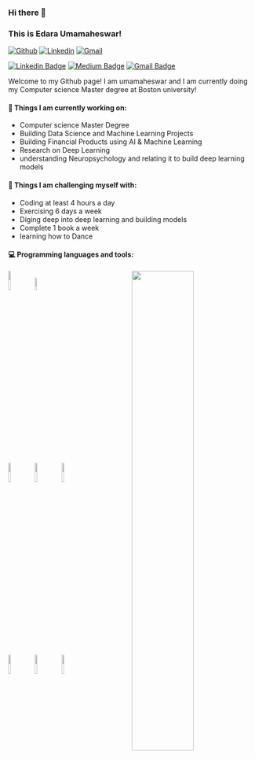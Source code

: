 ### Hi there 👋 
### This is Edara Umamaheswar!

[![Github](https://img.shields.io/badge/-Github-000?style=flat&logo=Github&logoColor=white)](https://github.com/Skyrider3)
[![Linkedin](https://img.shields.io/badge/-LinkedIn-blue?style=flat&logo=Linkedin&logoColor=white)](www.linkedin.com/in/umamaheswar-e-innovator)
[![Gmail](https://img.shields.io/badge/-Gmail-c14438?style=flat&logo=Gmail&logoColor=white)](mailto:umamahesh1024@gmail.com)


[![Linkedin Badge](https://img.shields.io/badge/-umamahesh-red?style=flat-square&logo=Linkedin&logoColor=white&link=https://www.linkedin.com/in/umamaheswar-e-innovator)](https://www.linkedin.com/in/umamaheswar-e-innovator/) 
[![Medium Badge](https://img.shields.io/badge/-@KunalRaghav-03a57a?style=flat-square&labelColor=000000&logo=Medium&link=https://medium.com/@umamahesh1024/)](https://medium.com/@umamahesh1024/)
[![Gmail Badge](https://img.shields.io/badge/-umamahesh1024@gmail.com-c14438?style=flat-square&logo=Gmail&logoColor=white&link=mailto:umamahesh1024@gmail.com)](mailto:umamahesh1024@gmail.com)



Welcome to my Github page! I am umamaheswar and I am currently doing my Computer science Master degree at Boston university!  

<!---
img align="right" alt="img" src="add a jpg if you want" width="50%" height="auto" />
--->

#### 🌱 Things I am currently working on: 
- Computer science Master Degree  
- Building Data Science and Machine Learning Projects
- Building Financial Products using AI & Machine Learning
- Research on Deep Learning
- understanding Neuropsychology and relating it to build deep learning models


#### :muscle: Things I am challenging myself with:
- Coding at least 4 hours a day
- Exercising 6 days a week
- Diging deep into deep learning and building models
- Complete 1 book a week
- learning how to Dance

#### :computer: Programming languages and tools: 
<p>
	<img width="50%" align="right" src="https://github-readme-stats.vercel.app/api?username=FernandoRoldan93&show_icons=true&hide_border=true" />

<code><img width="10%" src="https://www.vectorlogo.zone/logos/python/python-ar21.svg"></code>
<code><img width="8%" src="https://www.vectorlogo.zone/logos/r-project/r-project-icon.svg"></code>
<br />
<code><img width="10%" src="https://www.vectorlogo.zone/logos/pocoo_flask/pocoo_flask-ar21.svg"></code>
<code><img width="10%" src="https://www.vectorlogo.zone/logos/mysql/mysql-ar21.svg"></code>
<code><img width="10%" src="https://www.vectorlogo.zone/logos/mongodb/mongodb-ar21.svg"></code>
<br />
<code><img width="10%" src="https://www.vectorlogo.zone/logos/apache_spark/apache_spark-ar21.svg"></code>
<code><img width="10%" src="https://www.vectorlogo.zone/logos/apache_hadoop/apache_hadoop-ar21.svg"></code>
<code><img width="10%" src="https://www.vectorlogo.zone/logos/git-scm/git-scm-ar21.svg"></code>
</p>

<!--- add sklearn, mathplotlib, pytorch,tenserflow, aws
Skyrider3/Skyrider3 is a ✨ special ✨ repository because its `README.md` (this file) appears on your GitHub profile.
You can click the Preview link to take a look at your changes.
--->
